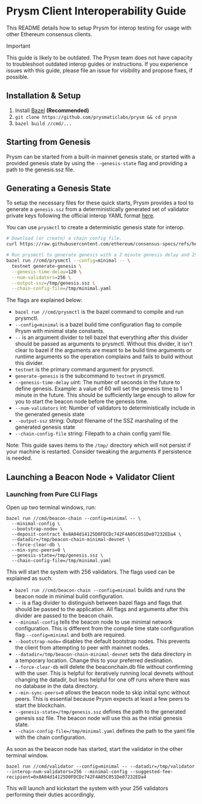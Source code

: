 # Prysm Client Interoperability Guide

This README details how to setup Prysm for interop testing for usage with other Ethereum consensus clients.

> [!IMPORTANT]  
> This guide is likely to be outdated. The Prysm team does not have capacity to troubleshoot
> outdated interop guides or instructions. If you experience issues with this guide, please file an
> issue for visibility and propose fixes, if possible.

## Installation & Setup

1. Install [Bazel](https://docs.bazel.build/versions/master/install.html) **(Recommended)**
2. `git clone https://github.com/prysmaticlabs/prysm && cd prysm`
3. `bazel build //cmd/...`

## Starting from Genesis

Prysm can be started from a built-in mainnet genesis state, or started with a provided genesis state by
using the `--genesis-state` flag and providing a path to the genesis.ssz file.

## Generating a Genesis State

To setup the necessary files for these quick starts, Prysm provides a tool to generate a `genesis.ssz` from
a deterministically generated set of validator private keys following the official interop YAML format 
[here](https://github.com/ethereum/eth2.0-pm/blob/master/interop/mocked_start).

You can use `prysmctl` to create a deterministic genesis state for interop.

```sh
# Download (or create) a chain config file.
curl https://raw.githubusercontent.com/ethereum/consensus-specs/refs/heads/dev/configs/minimal.yaml -o /tmp/minimal.yaml

# Run prysmctl to generate genesis with a 2 minute genesis delay and 256 validators. 
bazel run //cmd/prysmctl --config=minimal -- \
  testnet generate-genesis \
  --genesis-time-delay=120 \
  --num-validators=256 \
  --output-ssz=/tmp/genesis.ssz \
  --chain-config-file=/tmp/minimal.yaml
```

The flags are explained below:
- `bazel run //cmd/prysmctl` is the bazel command to compile and run prysmctl.
- `--config=minimal` is a bazel build time configuration flag to compile Prysm with minimal state constants.
- `--` is an argument divider to tell bazel that everything after this divider should be passed as arguments to prysmctl. Without this divider, it isn't clear to bazel if the arguments are meant to be build time arguments or runtime arguments so the operation complains and fails to build without this divider.
- `testnet` is the primary command argument for prysmctl.
- `generate-genesis` is the subcommand to `testnet` in prysmctl.
- `--genesis-time-delay` uint: The number of seconds in the future to define genesis. Example: a value of 60 will set the genesis time to 1 minute in the future. This should be sufficiently large enough to allow for you to start the beacon node before the genesis time. 
- `--num-validators` int: Number of validators to deterministically include in the generated genesis state
- `--output-ssz` string: Output filename of the SSZ marshaling of the generated genesis state
- `--chain-config-file` string: Filepath to a chain config yaml file.

Note: This guide saves items to the `/tmp/` directory which will not persist if your machine is
restarted. Consider tweaking the arguments if persistence is needed.

## Launching a Beacon Node + Validator Client

### Launching from Pure CLI Flags

Open up two terminal windows, run:

```
bazel run //cmd/beacon-chain --config=minimal -- \
  --minimal-config \
  --bootstrap-node= \
  --deposit-contract 0x8A04d14125D0FDCDc742F4A05C051De07232EDa4 \
  --datadir=/tmp/beacon-chain-minimal-devnet \
  --force-clear-db \
  --min-sync-peers=0 \
  --genesis-state=/tmp/genesis.ssz \
  --chain-config-file=/tmp/minimal.yaml
```

This will start the system with 256 validators. The flags used can be explained as such:

- `bazel run //cmd/beacon-chain --config=minimal` builds and runs the beacon node in minimal build configuration.
- `--` is a flag divider to distinguish between bazel flags and flags that should be passed to the application. All flags and arguments after this divider are passed to the beacon chain.
- `--minimal-config` tells the beacon node to use minimal network configuration. This is different from the compile time state configuration flag `--config=minimal` and both are required.
- `--bootstrap-node=` disables the default bootstrap nodes. This prevents the client from attempting to peer with mainnet nodes.
- `--datadir=/tmp/beacon-chain-minimal-devnet` sets the data directory in a temporary location. Change this to your preferred destination.
- `--force-clear-db` will delete the beaconchain.db file without confirming with the user. This is helpful for iteratively running local devnets without changing the datadir, but less helpful for one off runs where there was no database in the data directory.
- `--min-sync-peers=0` allows the beacon node to skip initial sync without peers. This is essential because Prysm expects at least a few peers to start the blockchain.
- `--genesis-state=/tmp/genesis.ssz` defines the path to the generated genesis ssz file. The beacon node will use this as the initial genesis state.
- `--chain-config-file=/tmp/minimal.yaml` defines the path to the yaml file with the chain configuration.

As soon as the beacon node has started, start the validator in the other terminal window. 

```
bazel run //cmd/validator --config=minimal -- --datadir=/tmp/validator --interop-num-validators=256 --minimal-config --suggested-fee-recipient=0x8A04d14125D0FDCDc742F4A05C051De07232EDa4
```

This will launch and kickstart the system with your 256 validators performing their duties accordingly.
